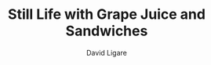 ---
title: "Still Life with Grape Juice and Sandwiches"
year: "1994"
subtitle: "David Ligare"
displayImg: "img/covers/Still Life with Grape Juice and Sandwiches, 1994, David Ligare.jpg"
isArtworkInfo: 1
url: "https://www.wikiart.org/en/Search/Still Life with Grape Juice and Sandwiches%20David Ligare"
newTab: 1
---